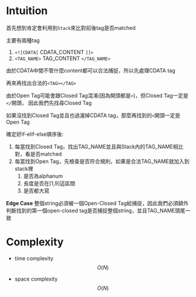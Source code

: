 # Intuition

首先想到肯定會利用到`Stack`來比對前後tag是否matched

主要有兩種tag
1. `<![CDATA[`  CDATA_CONTENT   `]]>`
2. `<TAG_NAME>` TAG_CONTENT     `</TAG_NAME>`

由於CDATA中間不管什麼content都可以合法捕捉，所以先處理CDATA tag

再來再找出合法的`<TAG></TAG>`

由於Open Tag可能會跟Closed Tag混淆(因為開頭都是`<`)，但Closed Tag一定是`</`開頭，
因此我們先找尋Closed Tag

如果沒找到Closed Tag並且也過濾掉CDATA tag，那麼再找到的`<`開頭一定是Open Tag

確定好if-elif-else順序後:

1. 每當找到Closed Tag，找出TAG_NAME並且與Stack內的TAG_NAME相比對，看是否matched
2. 每當找到Open Tag，先檢查是否符合規則，如果是合法TAG_NAME就加入到stack裡
   1. 是否為alphanum
   2. 長度是否在[1,9]這區間
   3. 是否都大寫

**Edge Case**
整個string必須被一個Open-Closed Tag給捕捉，因此我們必須額外判斷找到的第一個open-closed tag是否捕捉整個string，並且TAG_NAME頭尾一致

# Complexity

- time complexity
$$O(N)$$

- space complexity
$$O(N)$$